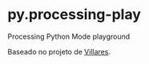 # py.processing-play

Processing Python Mode playground

Baseado no projeto de [Villares](https://github.com/villares/py.processing-play).
